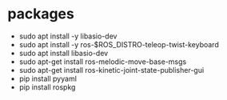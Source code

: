 # packages
- sudo apt install -y libasio-dev
- sudo apt install -y ros-$ROS_DISTRO-teleop-twist-keyboard
- sudo apt install libasio-dev
- sudo apt-get install ros-melodic-move-base-msgs
- sudo apt-get install ros-kinetic-joint-state-publisher-gui
- pip install pyyaml
- pip install rospkg
